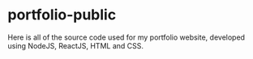 # portfolio-public
Here is all of the source code used for my portfolio website, developed using NodeJS, ReactJS, HTML and CSS.
